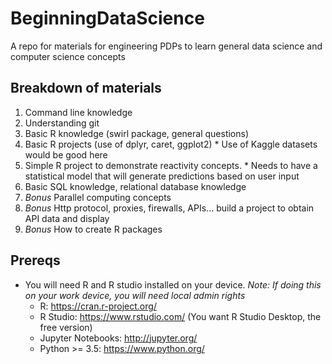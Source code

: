 # BeginningDataScience
A repo for materials for engineering PDPs to learn general data science and computer science concepts

## __Breakdown of materials__
  1. Command line knowledge
  2. Understanding git
  3. Basic R knowledge (swirl package, general questions)
  4. Basic R projects (use of dplyr, caret, ggplot2)
    * Use of Kaggle datasets would be good here
  5. Simple R project to demonstrate reactivity concepts.
    * Needs to have a statistical model that will generate predictions based on user input
  6. Basic SQL knowledge, relational database knowledge
  7. *Bonus* Parallel computing concepts
  8. *Bonus* Http protocol, proxies, firewalls, APIs... build a project to obtain API data and display
  9. *Bonus* How to create R packages

## __Prereqs__
  * You will need R and R studio installed on your device. *Note: If doing this on your work device, you will need local admin rights*
    * R: https://cran.r-project.org/
    * R Studio: https://www.rstudio.com/ (You want R Studio Desktop, the free version)
    * Jupyter Notebooks: http://jupyter.org/
    * Python >= 3.5: https://www.python.org/
